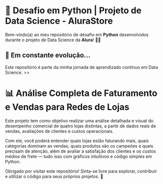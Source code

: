 # 🚀 Desafio em Python | Projeto de Data Science - AluraStore

Bem-vindo(a) ao meu repositório de desafio em **Python** desenvolvidos durante o projeto de Data Science da **Alura**! 🧠🐍

## 🌱 Em constante evolução...

Este repositório é parte da minha jornada de aprendizado contínuo em Data Science. >>


# 📊 Análise Completa de Faturamento e Vendas para Redes de Lojas

Este projeto tem como objetivo realizar uma análise detalhada e visual do desempenho comercial de quatro lojas distintas, a partir de dados reais de vendas, avaliações de clientes e custos operacionais.

Com ele, você poderá entender quais lojas estão faturando mais, quais categorias dominam as vendas, quais produtos são os campeões e quais precisam de atenção, além de avaliar a satisfação dos clientes e os custos médios de frete — tudo isso com gráficos intuitivos e código simples em Python.

Obrigado por visitar este repositório!
Sinta-se livre para explorar, contribuir e utilizar o código para seus próprios projetos. 🚀
